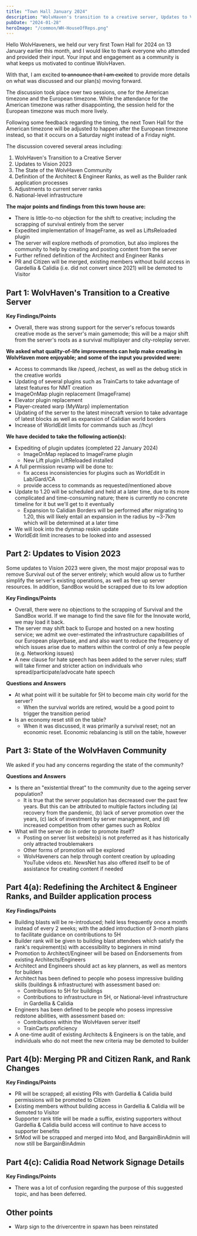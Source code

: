 ```yaml
---
title: "Town Hall January 2024"
description: "WolvHaven's transition to a creative server, Updates to Vision 2023, and the state of the WolvHaven community"
pubDate: "2024-01-28"
heroImage: "/common/WH-HouseOfReps.png"
---
```


Hello WolvHaveners, we held our very first Town Hall for 2024 on 13 January earlier this month, and I would like to thank everyone who attended and provided their input. Your input and engagement as a community is what keeps us motivated to continue WolvHaven.

With that, I am excited ~~to announce that I am excited~~ to provide more details on what was discussed and our plan(s) moving forward.

The discussion took place over two sessions, one for the American timezone and the European timezone. While the attendance for the American timezone was rather disappointing, the session held for the European timezone was much more lively.

Following some feedback regarding the timing, the next Town Hall for the American timezone will be adjusted to happen after the European timezone instead, so that it occurs on a Saturday night instead of a Friday night.

The discussion covered several areas including:
1. WolvHaven's Transition to a Creative Server
1. Updates to Vision 2023
1. The State of the WolvHaven Community
1. Definition of the Architect & Engineer Ranks, as well as the Builder rank application processes
1. Adjustments to current server ranks
1. National-level infrastructure

**The major points and findings from this town house are:**
- There is little-to-no objection for the shift to creative; including the scrapping of survival entirely from the server
- Expedited implementation of ImageFrame, as well as LiftsReloaded plugin
- The server will explore methods of promotion, but also implores the community to help by creating and posting content from the server
- Further refined definition of the Architect and Engineer Ranks
- PR and Citizen will be merged, existing members without build access in Gardellia & Calidia (i.e. did not convert since 2021) will be demoted to Visitor

## Part 1: WolvHaven's Transition to a Creative Server

**Key Findings/Points**

- Overall, there was strong support for the server's refocus towards creative mode as the server's main gamemode; this will be a major shift from the server's roots as a survival multiplayer and city-roleplay server.

**We asked what quality-of-life improvements can help make creating in WolvHaven more enjoyable; and some of the input you provided were:**
- Access to commands like /speed, /echest, as well as the debug stick in the creative worlds
- Updating of several plugins such as TrainCarts to take advantage of latest features for NMT creation
- ImageOnMap plugin replacement (ImageFrame)
- Elevator plugin replacement
- Player-created warp (MyWarp) implementation
- Updating of the server to the latest minecraft version to take advantage of latest blocks as well as expansion of Calidian world borders
- Increase of WorldEdit limits for commands such as //hcyl

**We have decided to take the following action(s):**
- Expediting of plugin updates (completed 22 January 2024)
    - ImageOnMap replaced to ImageFrame plugin
    - New Lift plugin LiftReloaded installed
- A full permission revamp will be done to:
    - fix access inconsistencies for plugins such as WorldEdit in Lab/Gard/CA
    - provide access to commands as requested/mentioned above
- Update to 1.20 will be scheduled and held at a later time, due to its more complicated and time-consuming nature; there is currently no concrete timeline for it but we'll get to it eventually
    - Expansion to Calidian Borders will be performed after migrating to 1.20, this will likely entail an expansion in the radius by ~3-7km which will be determined at a later time
- We will look into the dynmap reskin update
- WorldEdit limit increases to be looked into and assessed

## Part 2: Updates to Vision 2023

Some updates to Vision 2023 were given, the most major proposal was to remove Survival out of the server entirely; which would allow us to further simplify the server's existing operations, as well as free up server resources. In addition, SandBox would be scrapped due to its low adoption

**Key Findings/Points**
- Overall, there were no objections to the scrapping of Survival and the SandBox world. If we manage to find the save file for the Innovate world, we may load it back.
- The server may shift back to Europe and hosted on a new hosting service; we admit we over-estimated the infrastructure capaibilities of our European playerbase, and and also want to reduce the frequency of which issues arise due to matters within the control of only a few people (e.g. Networking issues)
- A new clause for hate speech has been added to the server rules; staff will take firmer and stricter action on individuals who spread/participate/advocate hate speech

**Questions and Answers**
- At what point will it be suitable for 5H to become main city world for the server?
    -  When the survival worlds are retired, would be a good point to trigger the transition period
- Is an economy reset still on the table?
    - When it was discussed, it was primarily a survival reset; not an economic reset. Economic rebalancing is still on the table, however

## Part 3: State of the WolvHaven Community

We asked if you had any concerns regarding the state of the community?

**Questions and Answers**
- Is there an "existential threat" to the community due to the ageing server population?
    - It is true that the server population has decreased over the past few years. But this can be attributed to multiple factors including (a) recovery from the pandemic, (b) lack of server promotion over the years, (c) lack of investment by server management, and (d) increased competition from other games such as Roblox
- What will the server do in order to promote itself?
    - Posting on server list website(s) is not preferred as it has historically only attracted troublemakers
    - Other forms of promotion will be explored
    - WolvHaveners can help through content creation by uploading YouTube videos etc. NewsNet has also offered itself to be of assistance for creating content if needed

## Part 4(a): Redefining the Architect & Engineer Ranks, and Builder application process
**Key Findings/Points**
- Building blasts will be re-introduced; held less frequently once a month instead of every 2 weeks; with the added introduction of 3-month plans to facilitate guidance on contributions to 5H
- Builder rank will be given to building blast attendees which satisfy the rank's requirement(s) with accessibility to beginners in mind
- Promotion to Architect/Engineer will be based on Endorsements from existing Architects/Engineers
- Architect and Engineers should act as key planners, as well as mentors for builders
- Architect has been defined to people who posess impressive building skills (buildings & infrastructure) with assessment based on:
    - Contributions to 5H for buildings
    - Contributions to infrastructure in 5H, or National-level infrastructure in Gardellia & Calidia
- Engineers has been defined to be people who posess impressive redstone abilities, with assessment based on:
    - Contributions within the WolvHaven server itself
    - TrainCarts proficiency
- A one-time audit of existing Architects & Engineers is on the table, and individuals who do not meet the new criteria may be demoted to builder

## Part 4(b): Merging PR and Citizen Rank, and Rank Changes
**Key Findings/Points**
- PR will be scrapped; all existing PRs with Gardellia & Calidia build permissions will be promoted to Citizen
- Existing members without building access in Gardellia & Calidia will be demoted to Visitor
- Supporter rank title will be made a suffix, existing supporters without Gardellia & Calidia build access will continue to have access to supporter benefits
- SrMod will be scrapped and merged into Mod, and BargainBinAdmin will now still be BargainBinAdmin

## Part 4(c): Calidia Road Network Signage Details
**Key Findings/Points**
- There was a lot of confusion regarding the purpose of this suggested topic, and has been deferred.

## Other points
- Warp sign to the drivercentre in spawn has been reinstated




